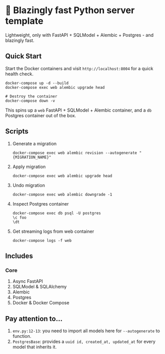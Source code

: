 # 🚀 Blazingly fast Python server template

Lightweight, only with FastAPI + SQLModel + Alembic + Postgres - and blazingly fast.

## Quick Start

Start the Docker containers and visit `http://localhost:8004` for a quick health check.

```
docker-compose up -d --build
docker-compose exec web alembic upgrade head

# Destroy the container
docker-compose down -v
```

This spins up a `web` FastAPI + SQLModel + Alembic container, and a `db` Postgres container out of the box.

## Scripts

1. Generate a migration

   ```
   docker-compose exec web alembic revision --autogenerate "{MIGRATION_NAME}"
   ```

2. Apply migration

   ```
   docker-compose exec web alembic upgrade head
   ```

3. Undo migration

   ```
   docker-compose exec web alembic downgrade -1
   ```

4. Inspect Postgres container

   ```
   docker-compose exec db psql -U postgres
   \c foo
   \dt
   ```

5. Get streaming logs from web container
   ```
   docker-compose logs -f web
   ```

## Includes

### Core

1. Async FastAPI
2. SQLModel & SQLAlchemy
3. Alembic
4. Postgres
5. Docker & Docker Compose

## Pay attention to...

1. `env.py:12-13`: you need to import all models here for `--autogenerate` to function.
2. `PostgresBase`: provides a `uuid id, created_at, updated_at` for every model that inherits it.

